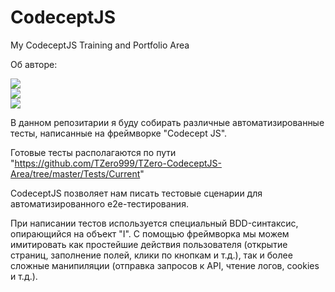 # CodeceptJS
My CodeceptJS Training and Portfolio Area

Об авторе:
<style type='text/css'>
link_btn {
    display: flex;
    align-items: center;
    justify-content: center;
}
</style>
<div id = 'social_links' class='link_btn'>
    <div id = "vk">
        <img src = "https://img.shields.io/badge/vk-blue"/>
    </div>
    <div id = 'headhunter'>
        <img src = "https://img.shields.io/badge/HeadHunter-red/">
    </div>
    <div id = 'telegram'>
        <img src = "https://img.shields.io/badge/Telegram-blue">
    </div>
</div>

В данном репозитарии я буду собирать различные автоматизированные тесты, написанные на фреймворке "Codecept JS".

Готовые тесты располагаются по пути "https://github.com/TZero999/TZero-CodeceptJS-Area/tree/master/Tests/Current"

CodeceptJS позволяет нам писать тестовые сценарии для автоматизированного e2e-тестирования.

При написании тестов используется специальный BDD-синтаксис, опирающийся на объект "I".
С помощью фреймворка мы можем имитировать как простейшие действия пользователя (открытие страниц, заполнение полей, клики по кнопкам и т.д.), 
так и более сложные манипиляции (отправка запросов к API, чтение логов, cookies и т.д.).

